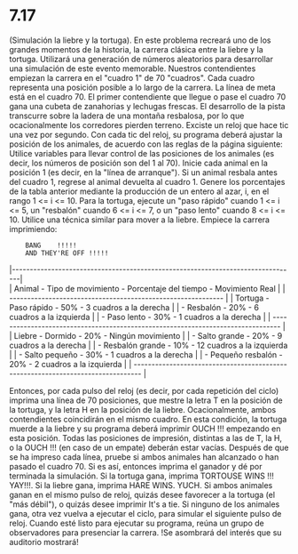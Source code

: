 # 7.17

(Simulación la liebre y la tortuga). En este problema recreará uno de los grandes momentos de la historia, la carrera clásica entre la liebre y la tortuga. Utilizará una generación de números aleatorios para desarrollar una simulación de este evento memorable. Nuestros contendientes empiezan la carrera en el "cuadro 1" de 70 "cuadros". Cada cuadro representa una posición posible a lo largo de la carrera. La línea de meta está en el cuadro 70. El primer contendiente que llegue o pase el cuadro 70 gana una cubeta de zanahorias y lechugas frescas. El desarrollo de la pista transcurre sobre la ladera de una montaña resbalosa, por lo que ocacionalmente los corredores pierden terreno. Exciste un reloj que hace tic una vez por segundo. Con cada tic del reloj, su programa deberá ajustar la posición de los animales, de acuerdo con las reglas de la página siguiente:
Utilice variables para llevar control de las posiciones de los animales (es decir, los números de posición son del 1 al 70). Inicie cada animal en la posición 1 (es decir, en la "línea de arranque"). Si un animal resbala antes del cuadro 1, regrese al animal devuelta al cuadro 1. Genere los porcentajes de la tabla anterior mediante la producción de un entero al azar, i, en el rango 1 <= i <= 10. Para la tortuga, ejecute un "paso rápido" cuando 1 <= i <= 5, un "resbalón" cuando 6 <= i <= 7, o un "paso lento" cuando 8 <= i <= 10. Utilice una técnica similar para mover a la liebre. Empiece la carrera imprimiendo:
		

		BANG	!!!!!
		AND THEY'RE OFF	!!!!!
   |--------------------------------------------------------------------------------|	
| Animal  - Tipo de movimiento - Porcentaje del tiempo - Movimiento Real |
| ------------------------------------------------------------ |
| Tortuga  - Paso rápido		          - 50%					                - 3 cuadros a la derecha |
| - Resbalón			           - 20%	                                - 6 cuadros a la izquierda |
| - Paso lento		              - 30%					                - 1 cuadros a la derecha |
| -------------------------------------------------------------------------------- |
| Liebre    - Dormido   		              - 20%					                - Ningún movimiento |
| - Salto grande		          - 20%					                - 9 cuadros a la derecha |
| - Resbalón grande	       - 10%					                - 12 cuadros a la izquierda |
| - Salto pequeño		       - 30%					                 - 1 cuadros a la derecha |
| - Pequeño resbalón	    - 20%					                 - 2 cuadros a la izquierda |
| -------------------------------------------------------------------------------- |

Entonces, por cada pulso del reloj (es decir, por cada repetición del ciclo) imprima una línea de 70 posiciones, que mestre la letra T en la posición de la tortuga, y la letra H en la posición de la liebre. Ocacionalmente, ambos contendientes coincidirán en el mismo cuadro. En esta condición, la tortuga muerde a la liebre y su programa deberá imprimir OUCH !!! empezando en esta posición. Todas las posiciones de impresión, distintas a las de T, la H, o la OUCH !!! (en caso de un empate) deberán estar vacías. Después de que se ha impreso cada línea, pruebe si ambos animales han alcanzado o han pasado el cuadro 70. Si es así, entonces imprima el ganador y dé por terminada la simulación. Si la tortuga gana, imprima TORTOUSE WINS !!!	YAY!!!. Si la liebre gana, imprima HARE WINS. YUCH. Si ambos animales ganan en el mismo pulso de reloj, quizás desee favorecer a la tortuga (el "más débil"), o quizás desee imprimir It's a tie. Si ninguno de los animales gana, otra vez vuelva a ejecutar el ciclo, para simular el siguiente pulso de 	reloj. Cuando esté listo para ejecutar su programa, reúna un grupo de 	observadores para presenciar la carrera. !Se asombrará del interés que su auditorio mostrará!
